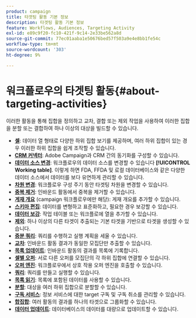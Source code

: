 ```yaml
---
product: campaign
title: 타겟팅 활동 기본 정보
description: 타겟팅 활동 기본 정보
feature: Workflows, Audiences, Targeting Activity
exl-id: e89c9f20-fc10-421f-9c14-2e33be562a8d
source-git-commit: 77ec01aaba1e50676bed57f503a9e4e8bb1fe54c
workflow-type: tm+mt
source-wordcount: '303'
ht-degree: 9%

---
```


# 워크플로우의 타겟팅 활동{#about-targeting-activities}

이러한 활동을 통해 집합을 정의하고 교차, 결합 또는 제외 작업을 사용하여 이러한 집합을 분할 또는 결합하여 하나 이상의 대상을 빌드할 수 있습니다.

* **[셀](cells.md)**: 데이터 열 형태로 다양한 하위 집합 보기를 제공하며, 여러 하위 집합이 있는 경우 이러한 하위 집합을 쉽게 조작할 수 있습니다.
* **[CRM 커넥터](crm-connector.md)**: Adobe Campaign과 CRM 간의 동기화를 구성할 수 있습니다.
* **[데이터 소스 변경](change-data-source.md)**: 워크플로우의 데이터 소스를 변경할 수 있습니다 **[!UICONTROL Working table]**. 이렇게 하면 FDA, FFDA 및 로컬 데이터베이스와 같은 다양한 데이터 소스에서 데이터를 보다 유연하게 관리할 수 있습니다.
* **[차원 변경](change-dimension.md)**: 워크플로우 구성 주기 동안 타겟팅 차원을 변경할 수 있습니다.
* **[중복 제거](deduplication.md)**: 인바운드 활동에서 중복을 제거할 수 있습니다.
* **[게재 개요](delivery-outline.md)** (campaign 워크플로우에만 해당): 게재 개요를 추가할 수 있습니다.
* **[스키마 편집](edit-schema.md)**: 데이터를 변형하고 표준화하고, 필요한 경우 보강할 수 있습니다.
* **[데이터 보강](enrichment.md)**: 작업 테이블 또는 워크플로에 열을 추가할 수 있습니다.
* **[제외](exclusion.md)**: 하나 이상의 다른 타겟이 추출되는 기본 타겟을 기반으로 타겟을 생성할 수 있습니다.
* **[증분 쿼리](incremental-query.md)**: 쿼리를 수행하고 실행 계획을 세울 수 있습니다.
* **[교차](intersection.md)**: 인바운드 활동 결과가 동일한 모집단만 추출할 수 있습니다.
* **[목록 업데이트](list-update.md)**: 인바운드 활동의 결과를 목록에 기록합니다.
* **[셀별 오퍼](offers-by-cell.md)**: 서로 다른 오퍼를 모집단의 각 하위 집합에 연결할 수 있습니다.
* **[오퍼 엔진](offer-engine.md)**: 워크플로우에서 상호 작용 오퍼 엔진을 호출할 수 있습니다.
* **[쿼리](query.md)**: 쿼리를 만들고 실행할 수 있습니다.
* **[목록 읽기](read-list.md)**: 목록에 포함된 데이터를 사용할 수 있습니다.
* **[분할](split.md)**: 대상을 여러 하위 집합으로 분할할 수 있습니다.
* **[구독 서비스](subscription-services.md)**: 정보 서비스에 대한 target 구독 및 구독 취소를 관리할 수 있습니다.
* **[합집합](union.md)**: 여러 활동의 결과를 하나의 타겟으로 그룹화할 수 있습니다.
* **[데이터 업데이트](update-data.md)**: 데이터베이스의 데이터를 대량으로 업데이트할 수 있습니다.
